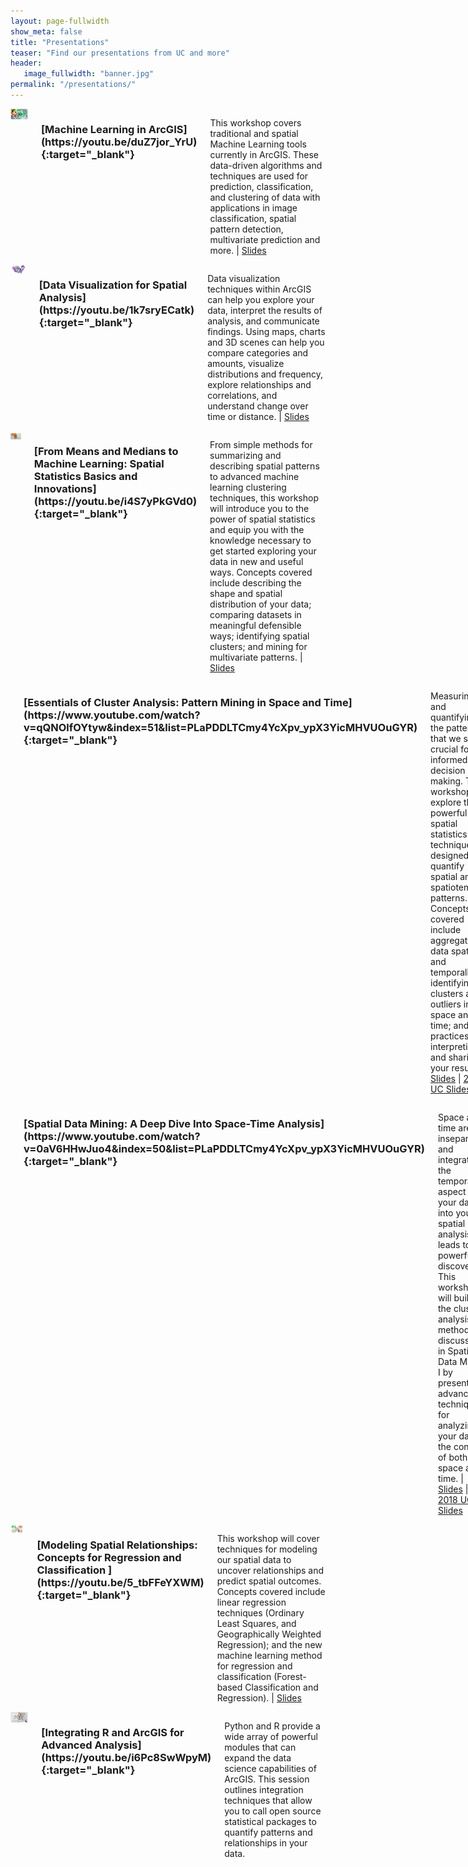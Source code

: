 ```yaml
---
layout: page-fullwidth
show_meta: false
title: "Presentations"
teaser: "Find our presentations from UC and more"
header:
   image_fullwidth: "banner.jpg"
permalink: "/presentations/"
---
```



<div id="overview_div" markdown="1" class="row">
<!-- ## Esri User Conference 2017 Presentations -->
<div class="small-12 large-6 columns" markdown="1" top="0">

<div align="center">
<a href="https://youtu.be/duZ7jor_YrU" target="_blank">
<img src="/images/machine_learning_SM_play.png" alt="Machine Learning in ArcGIS" class="inline" /></a>
</div>

<h3 markdown="1">[Machine Learning in ArcGIS](https://youtu.be/duZ7jor_YrU){:target="_blank"}</h3>

This workshop covers traditional and spatial Machine Learning tools currently in ArcGIS. These data-driven algorithms and techniques  are used for prediction, classification, and clustering of data with applications in image classification, spatial pattern detection, multivariate prediction and more. | [Slides](https://esri.box.com/v/spatialML)
</div>


<div class="small-12 large-6 columns" markdown="1" top="0">


<div align="center"><a href="https://youtu.be/1k7sryECatk" target="_blank"><img src="/images/Data_Viz_banner_SM_play.png" alt="Data Visualization for Spatial Analysis" class="inline"/></a></div>

<h3 markdown="1">[Data Visualization for Spatial Analysis](https://youtu.be/1k7sryECatk){:target="_blank"}</h3>

Data visualization techniques within ArcGIS can help you explore your data, interpret the results of analysis, and communicate findings. Using maps, charts and 3D scenes can help you compare categories and amounts, visualize distributions and frequency, explore relationships and correlations, and understand change over time or distance.
 | [Slides](https://esri.box.com/v/spatialstats5)
</div>
</div>


<div id="overview_div" markdown="1" class="row">
<!-- ## Esri User Conference 2017 Presentations -->
<div class="small-12 large-6 columns" markdown="1" top="0">

<div align="center"><a href="https://youtu.be/i4S7yPkGVd0" target="_blank"><img src="/images/simple-approach2-sm-play.png" alt="Introduction to Spatial Statistics, spatial distribution nearest neighbours and cluster analysis" class="inline" /></a></div>

<h3 markdown="1">[From Means and Medians to Machine Learning: Spatial Statistics Basics and Innovations](https://youtu.be/i4S7yPkGVd0){:target="_blank"}</h3>


From simple methods for summarizing and describing spatial patterns to advanced machine learning clustering techniques, this workshop will introduce you to the power of spatial statistics and equip you with the knowledge necessary to get started exploring your data in new and useful ways. Concepts covered include describing the shape and spatial distribution of your data; comparing datasets in meaningful defensible ways; identifying spatial clusters; and mining for multivariate patterns. | [Slides](https://esri.box.com/v/spatialstats1)

</div> 


<div class="small-12 large-6 columns" markdown="1" top="0">


<div align="center"><a href="https://www.youtube.com/watch?v=qQNOlfOYtyw&index=51&list=PLaPDDLTCmy4YcXpv_ypX3YicMHVUOuGYR" target="_blank"><img src="/images/essentials-cluster-sm2-play.png" alt="Using Spatial Statistics for data mining and cluster analysis" class="inline"/></a></div>

<h3 markdown="1">[Essentials of Cluster Analysis: Pattern Mining in Space and Time](https://www.youtube.com/watch?v=qQNOlfOYtyw&index=51&list=PLaPDDLTCmy4YcXpv_ypX3YicMHVUOuGYR){:target="_blank"}</h3>

Measuring and quantifying the patterns that we see is crucial for informed decision making. This workshop will explore the powerful spatial statistics techniques designed to quantify spatial and spatiotemporal patterns. Concepts covered include aggregating data spatially and temporally; identifying clusters and outliers in both space and in time; and best practices for interpreting and sharing your results. | [Slides](https://esri.box.com/s/yvdmwwbgnxzo11fpv54knngxui3pjs5f) | [2018 UC Slides](https://esri.box.com/v/spatialstats2)
</div>
</div>




<div id="overview_div" markdown="1" class="row">


<div class="small-12 large-6 columns" markdown="1" top="0">
<div align="center"><a href="https://www.youtube.com/watch?v=0aV6HHwJuo4&index=50&list=PLaPDDLTCmy4YcXpv_ypX3YicMHVUOuGYR" target="_blank"><img src="/images/cube-sm-play.png" alt="Space time pattern mining using the space time cube" class="inline"/></a></div>
<h3 markdown="1">[Spatial Data Mining: A Deep Dive Into Space-Time Analysis](https://www.youtube.com/watch?v=0aV6HHwJuo4&index=50&list=PLaPDDLTCmy4YcXpv_ypX3YicMHVUOuGYR){:target="_blank"}</h3>

Space and time are inseparable, and integrating the temporal aspect of your data into your spatial analysis leads to powerful discoveries. This workshop will build on the cluster analysis methods discussed in Spatial Data Mining I by presenting advanced techniques for analyzing your data in the context of both space and time. | [Slides](https://esri.box.com/s/5a7ox8tmdj0ib46e0prolceuh0ydtfkm) | [2018 UC Slides](https://esri.box.com/v/spatialstats3)
</div> 



<div class="small-12 large-6 columns" markdown="1" top="0">
<div align="center"><a href="https://youtu.be/5_tbFFeYXWM" target="_blank"><img src="/images/model-regression-banner-sm-play.png" alt="Model your data using regression analysis to discover relationships between variables" class="inline"/></a></div>
<h3 markdown="1">[Modeling Spatial Relationships: Concepts for Regression and Classification ](https://youtu.be/5_tbFFeYXWM){:target="_blank"}</h3>


This workshop will cover techniques for modeling our spatial data to uncover relationships and predict spatial outcomes. Concepts covered include linear regression techniques (Ordinary Least Squares, and Geographically Weighted Regression); and the new machine learning method for regression and classification (Forest-based Classification and Regression). | [Slides](https://esri.box.com/v/spatialstats4)

</div>

</div>

<div id="overview_div" markdown="1" class="row">
<div class="small-12 large-6 columns" markdown="1">

<div align="center"><a href="https://youtu.be/i6Pc8SwWpyM" target="_blank"><img src="/images/R_Pres_Small-play.png" alt="The R ArcGIS bridge combines visualziation ArcGIS Pro and analysis with R" class="inline"/></a></div>

<h3 markdown="1">[Integrating R and ArcGIS for Advanced Analysis](https://youtu.be/i6Pc8SwWpyM){:target="_blank"}</h3>

Python and R provide a wide array of powerful modules that can expand the data science capabilities of ArcGIS. This session outlines integration techniques that allow you to call open source statistical packages to quantify patterns and relationships in your data.
</div>
</div>

